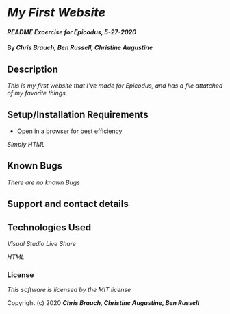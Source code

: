 # _My First Website_

#### _README Excercise for Epicodus, 5-27-2020_

#### By _**Chris Brauch, Ben Russell, Christine Augustine**_

## Description

_This is my first website that I've made for Epicodus, and has a file attatched of my favorite things._

## Setup/Installation Requirements

* Open in a browser for best efficiency

_Simply HTML_

## Known Bugs

_There are no known Bugs_

## Support and contact details


## Technologies Used

_Visual Studio Live Share_

_HTML_

### License

*This software is licensed by the MIT license*

Copyright (c) 2020 **_Chris Brauch, Christine Augustine, Ben Russell_**